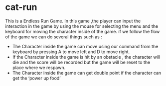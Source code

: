 # cat-run

This is a Endless Run Game.
In this game ,the player can input the interaction in the game by using the mouse for selecting the menu and the keyboard for moving the character inside of the game.
if we follow the flow of the game we can do several things such as :
* The Character inside the game can move using our command from the keyboard by pressing A to move left and D to move right.
* If the Character inside the game is hit by an obstacle , the character will die and the score will be recorded but the game will be reset to the place where we respawn.
* The Character inside the game can get double point if the character can get the ‘power up food’
